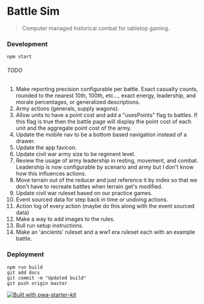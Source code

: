 # Battle Sim

> Computer managed historical combat for tabletop gaming.

### Development

`npm start`

###### TODO

1. Make reporting precision configurable per battle. Exact casualty counts, rounded to the nearest 10th, 100th, etc..., exact energy, leadership, and morale percentages, or generalized descriptions.
1. Army actions (generals, supply wagons).
1. Allow units to have a point cost and add a "usesPoints" flag to battles. If this flag is true then the battle page will display the point cost of each unit and the aggregate point cost of the army.
1. Update the mobile nav to be a bottom based navigation instead of a drawer.
1. Update the app favicon.
1. Update civil war army size to be regiment level.
1. Review the usage of army leadership in resting, movement, and combat. Leadership is now configurable by scenario and army but I don't know how this influences actions.
1. Move terrain out of the reducer and just reference it by index so that we don't have to recreate battles when terrain get's modified.
1. Update civil war ruleset based on our practice games.
1. Event sourced data for step back in time or undoing actions.
1. Action log of every action (maybe do this along with the event sourced data)
1. Make a way to add images to the rules.
1. Bull run setup instructions.
1. Make an 'ancients' ruleset and a ww1 era ruleset each with an example battle.

### Deployment

```
npm run build
git add docs
git commit -m "Updated build"
git push origin master
```

[![Built with pwa–starter–kit](https://img.shields.io/badge/built_with-pwa–starter–kit_-blue.svg)](https://github.com/Polymer/pwa-starter-kit "Built with pwa–starter–kit")
